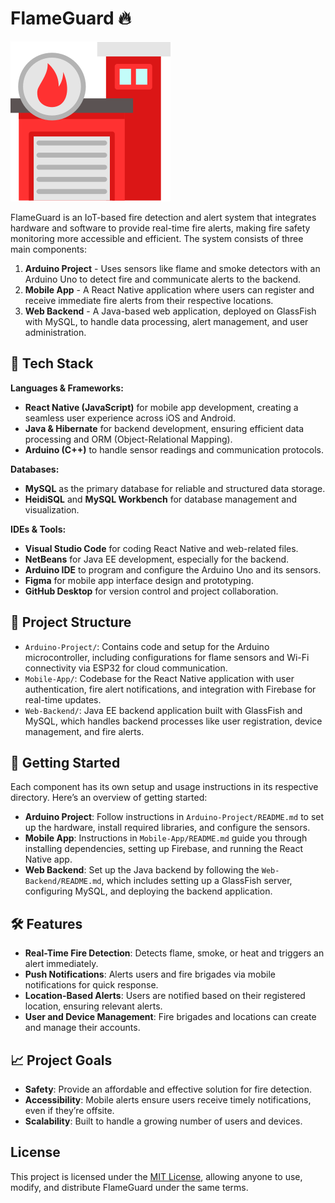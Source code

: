 # FlameGuard 🔥

![FlameGuard Logo](https://github.com/Vheshan37/Flame-Guard/blob/main/Assets/AppLogo.png?raw=true)

FlameGuard is an IoT-based fire detection and alert system that integrates hardware and software to provide real-time fire alerts, making fire safety monitoring more accessible and efficient. The system consists of three main components:

1. **Arduino Project** - Uses sensors like flame and smoke detectors with an Arduino Uno to detect fire and communicate alerts to the backend.
2. **Mobile App** - A React Native application where users can register and receive immediate fire alerts from their respective locations.
3. **Web Backend** - A Java-based web application, deployed on GlassFish with MySQL, to handle data processing, alert management, and user administration.

## 🔧 Tech Stack

**Languages & Frameworks:**
- **React Native (JavaScript)** for mobile app development, creating a seamless user experience across iOS and Android.
- **Java & Hibernate** for backend development, ensuring efficient data processing and ORM (Object-Relational Mapping).
- **Arduino (C++)** to handle sensor readings and communication protocols.

**Databases:**
- **MySQL** as the primary database for reliable and structured data storage.
- **HeidiSQL** and **MySQL Workbench** for database management and visualization.

**IDEs & Tools:**
- **Visual Studio Code** for coding React Native and web-related files.
- **NetBeans** for Java EE development, especially for the backend.
- **Arduino IDE** to program and configure the Arduino Uno and its sensors.
- **Figma** for mobile app interface design and prototyping.
- **GitHub Desktop** for version control and project collaboration.

## 📂 Project Structure

- `Arduino-Project/`: Contains code and setup for the Arduino microcontroller, including configurations for flame sensors and Wi-Fi connectivity via ESP32 for cloud communication.
- `Mobile-App/`: Codebase for the React Native application with user authentication, fire alert notifications, and integration with Firebase for real-time updates.
- `Web-Backend/`: Java EE backend application built with GlassFish and MySQL, which handles backend processes like user registration, device management, and fire alerts.

## 🚀 Getting Started

Each component has its own setup and usage instructions in its respective directory. Here’s an overview of getting started:

- **Arduino Project**: Follow instructions in `Arduino-Project/README.md` to set up the hardware, install required libraries, and configure the sensors.
- **Mobile App**: Instructions in `Mobile-App/README.md` guide you through installing dependencies, setting up Firebase, and running the React Native app.
- **Web Backend**: Set up the Java backend by following the `Web-Backend/README.md`, which includes setting up a GlassFish server, configuring MySQL, and deploying the backend application.

## 🛠️ Features
- **Real-Time Fire Detection**: Detects flame, smoke, or heat and triggers an alert immediately.
- **Push Notifications**: Alerts users and fire brigades via mobile notifications for quick response.
- **Location-Based Alerts**: Users are notified based on their registered location, ensuring relevant alerts.
- **User and Device Management**: Fire brigades and locations can create and manage their accounts.

## 📈 Project Goals
- **Safety**: Provide an affordable and effective solution for fire detection.
- **Accessibility**: Mobile alerts ensure users receive timely notifications, even if they’re offsite.
- **Scalability**: Built to handle a growing number of users and devices.

## License
This project is licensed under the [MIT License](LICENSE), allowing anyone to use, modify, and distribute FlameGuard under the same terms.
